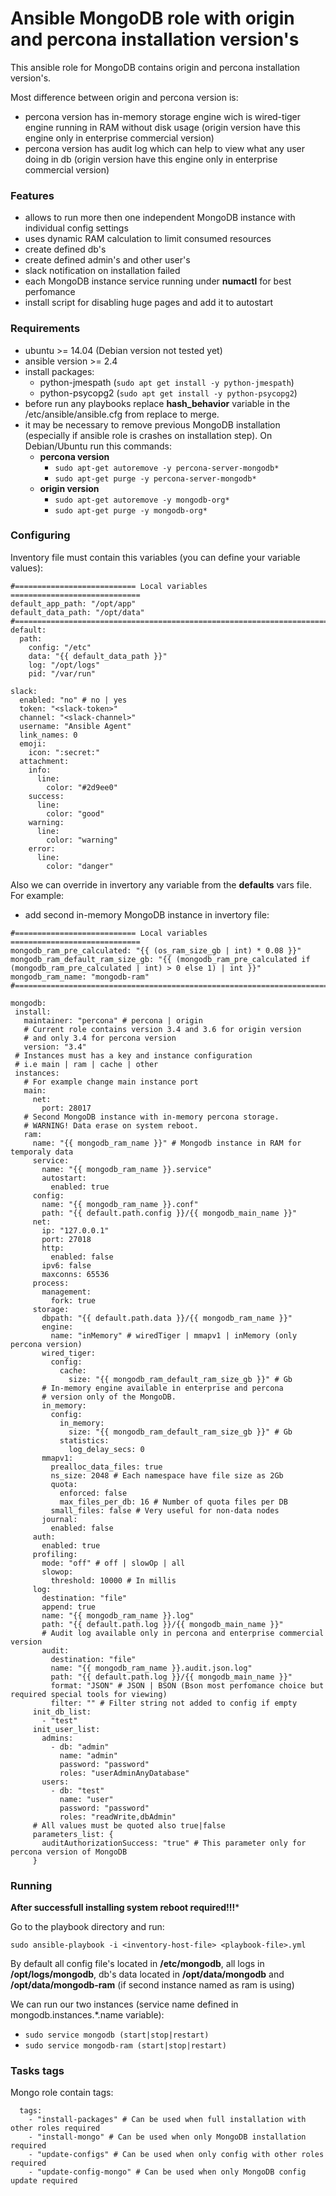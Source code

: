 # Ansible MongoDB role with origin and percona installation version's
This ansible role for MongoDB contains origin and percona installation version's.

Most difference between origin and percona version is:
 - percona version has in-memory storage engine wich is wired-tiger engine running in RAM without disk usage (origin version have this engine only in enterprise commercial version)
 - percona version has audit log which can help to view what any user doing in db (origin version have this engine only in enterprise commercial version)
 
### Features
 - allows to run more then one independent MongoDB instance with individual config settings
 - uses dynamic RAM calculation to limit consumed resources
 - create defined db's
 - create defined admin's and other user's
 - slack notification on installation failed
 - each MongoDB instance service running under **numactl** for best perfomance
 - install script for disabling huge pages and add it to autostart

### Requirements
 - ubuntu >= 14.04 (Debian version not tested yet)
 - ansible version >= 2.4
 - install packages:
     - python-jmespath (```sudo apt get install -y python-jmespath```)
     - python-psycopg2 (```sudo apt get install -y python-psycopg2```)
 - before run any playbooks replace **hash_behavior** variable in the /etc/ansible/ansible.cfg from
  replace to merge.
 - it may be necessary to remove previous MongoDB installation (especially if ansible role is crashes on installation step).
On Debian/Ubuntu run this commands:
   - **percona version**
     - ```sudo apt-get autoremove -y percona-server-mongodb*```
     - ```sudo apt-get purge -y percona-server-mongodb*```
   - **origin version**
     - ```sudo apt-get autoremove -y mongodb-org*```
     - ```sudo apt-get purge -y mongodb-org*```
     
### Configuring
Inventory file must contain this variables (you can define your variable values):
```
#=========================== Local variables =============================
default_app_path: "/opt/app"
default_data_path: "/opt/data"
#=========================================================================
default:
  path:
    config: "/etc"
    data: "{{ default_data_path }}"
    log: "/opt/logs"
    pid: "/var/run"
    
slack:
  enabled: "no" # no | yes
  token: "<slack-token>"
  channel: "<slack-channel>"
  username: "Ansible Agent"
  link_names: 0
  emoji:
    icon: ":secret:"
  attachment:
    info:
      line:
        color: "#2d9ee0"
    success: 
      line:
        color: "good"
    warning:
      line:
        color: "warning"
    error:
      line:
        color: "danger"
```
Also we can override in invertory any variable from the **defaults** vars file.
For example:
 - add second in-memory MongoDB instance in invertory file:
 ```
#=========================== Local variables =============================
mongodb_ram_pre_calculated: "{{ (os_ram_size_gb | int) * 0.08 }}"
mongodb_ram_default_ram_size_gb: "{{ (mongodb_ram_pre_calculated if (mongodb_ram_pre_calculated | int) > 0 else 1) | int }}"
mongodb_ram_name: "mongodb-ram"
#=========================================================================

mongodb:
  install:
    maintainer: "percona" # percona | origin
    # Current role contains version 3.4 and 3.6 for origin version
    # and only 3.4 for percona version
    version: "3.4"
  # Instances must has a key and instance configuration
  # i.e main | ram | cache | other
  instances:
    # For example change main instance port
    main:
      net:
        port: 28017
    # Second MongoDB instance with in-memory percona storage.
    # WARNING! Data erase on system reboot.
    ram:
      name: "{{ mongodb_ram_name }}" # Mongodb instance in RAM for temporaly data
      service:
        name: "{{ mongodb_ram_name }}.service"
        autostart:
          enabled: true
      config:
        name: "{{ mongodb_ram_name }}.conf"
        path: "{{ default.path.config }}/{{ mongodb_main_name }}"
      net:
        ip: "127.0.0.1"
        port: 27018
        http:
          enabled: false     
        ipv6: false             
        maxconns: 65536   
      process:
        management:
          fork: true             
      storage:
        dbpath: "{{ default.path.data }}/{{ mongodb_ram_name }}"
        engine: 
          name: "inMemory" # wiredTiger | mmapv1 | inMemory (only percona version)
        wired_tiger:
          config:
            cache:
              size: "{{ mongodb_ram_default_ram_size_gb }}" # Gb
        # In-memory engine available in enterprise and percona
        # version only of the MongoDB.
        in_memory:
          config:
            in_memory:
              size: "{{ mongodb_ram_default_ram_size_gb }}" # Gb
            statistics:
              log_delay_secs: 0
        mmapv1:
          prealloc_data_files: true
          ns_size: 2048 # Each namespace have file size as 2Gb
          quota:
            enforced: false
            max_files_per_db: 16 # Number of quota files per DB
          small_files: false # Very useful for non-data nodes
        journal:
          enabled: false 
      auth:
        enabled: true 
      profiling:
        mode: "off" # off | slowOp | all
        slowop:
          threshold: 10000 # In millis
      log:
        destination: "file"
        append: true
        name: "{{ mongodb_ram_name }}.log"
        path: "{{ default.path.log }}/{{ mongodb_main_name }}"
        # Audit log available only in percona and enterprise commercial version
        audit:
          destination: "file"
          name: "{{ mongodb_ram_name }}.audit.json.log"
          path: "{{ default.path.log }}/{{ mongodb_main_name }}"
          format: "JSON" # JSON | BSON (Bson most perfomance choice but required special tools for viewing)
          filter: "" # Filter string not added to config if empty
      init_db_list:
        - "test"
      init_user_list:
        admins:
          - db: "admin"
            name: "admin"
            password: "password"
            roles: "userAdminAnyDatabase"
        users:
          - db: "test"
            name: "user"
            password: "password"
            roles: "readWrite,dbAdmin"
      # All values must be quoted also true|false
      parameters_list: {
        auditAuthorizationSuccess: "true" # This parameter only for percona version of MongoDB
      }
 ```
     
### Running
**After successfull installing system reboot required!!!***

Go to the playbook directory and run:
```
sudo ansible-playbook -i <inventory-host-file> <playbook-file>.yml
```
By default all config file's located in **/etc/mongodb**, all logs in **/opt/logs/mongodb**, db's data located in **/opt/data/mongodb** and **/opt/data/mongodb-ram** (if second instance named as ram is using)

We can run our two instances (service name defined in mongodb.instances.*.name variable):
  - ```sudo service mongodb (start|stop|restart)```
  - ```sudo service mongodb-ram (start|stop|restart)```

### Tasks tags
Mongo role contain tags:
```
  tags:
    - "install-packages" # Can be used when full installation with other roles required
    - "install-mongo" # Can be used when only MongoDB installation required
    - "update-configs" # Can be used when only config with other roles required
    - "update-config-mongo" # Can be used when only MongoDB config update required
```
